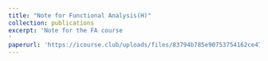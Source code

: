 ```yaml
---
title: "Note for Functional Analysis(H)"
collection: publications
excerpt: 'Note for the FA course
'
paperurl: 'https://icourse.club/uploads/files/83794b785e90753754162ce4742f92362ed25420.pdf'
---
```


